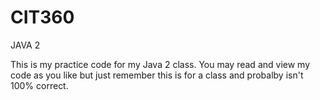 # CIT360
JAVA 2

This is my practice code for my Java 2 class. You may read and view my code as you like but just remember this is for a class and
probalby isn't 100% correct.
